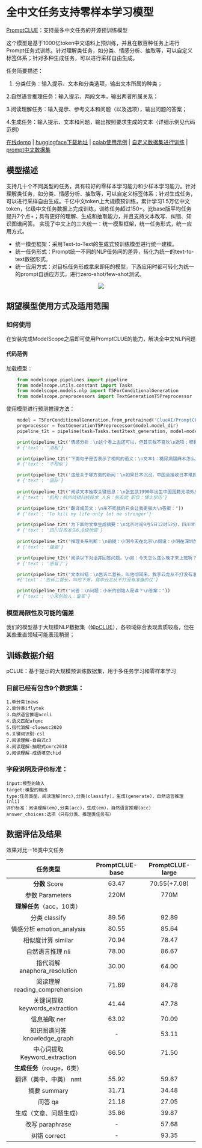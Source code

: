 
# 全中文任务支持零样本学习模型

<a href='https://github.com/clue-ai/PromptCLUE'>PromptCLUE</a>：支持最多中文任务的开源预训练模型

这个模型是基于1000亿token中文语料上预训练，并且在数百种任务上进行Prompt任务式训练。针对理解类任务，如分类、情感分析、抽取等，可以自定义标签体系；针对多种生成任务，可以进行采样自由生成。 

任务简要描述：

  1. 分类任务：输入提示、文本和分类选项，输出文本所属的种类；

  2.自然语言推理任务：输入提示、两段文本，输出两者所属关系；

  3.阅读理解任务：输入提示、参考文本和问题（以及选项），输出问题的答案；

  4.生成任务：输入提示、文本和问题，输出按照要求生成的文本（详细示例见代码范例）

<a href='https://www.cluebenchmarks.com/clueai.html' targe='_blank'>在线demo</a> | <a href='https://huggingface.co/ClueAI/PromptCLUE' targe='_blank'>huggingface下载地址</a> |   <a href='https://colab.research.google.com/drive/1noyBA_JrYO6Lk6cwxsNZ_jdJ-Jtaf82G?usp=sharing#scrollTo=Nk2tSi3vnSN0' targe='_blank'>colab使用示例</a> |  <a href='https://colab.research.google.com/drive/1QIQDWAACkV7-iRrkrk18XrRjEekMhOtv?usp=sharing' targe='_blank'>自定义数据集进行训练</a> |  <a href='https://github.com/CLUEbenchmark/pCLUE' targe='_blank'>prompt中文数据集</a>

## 模型描述

支持几十个不同类型的任务，具有较好的零样本学习能力和少样本学习能力。针对理解类任务，如分类、情感分析、抽取等，可以自定义标签体系；针对生成任务，可以进行采样自由生成。千亿中文token上大规模预训练，累计学习1.5万亿中文token，亿级中文任务数据上完成训练，训练任务超过150+。比base版平均任务提升7个点+；具有更好的理解、生成和抽取能力，并且支持文本改写、纠错、知识图谱问答。
实现了中文上的三大统一：统一模型框架，统一任务形式，统一应用方式。
- 统一模型框架：采用Text-to-Text的生成式预训练模型进行统一建模。
- 统一任务形式：Prompt统一不同的NLP任务间的差异，转化为统一的text-to-text数据形式。
- 统一应用方式：对目标任务形成拿来即用的模型，下游应用时都可转化为统一的prompt自适应方式，进行zero-shot/few-shot测试。

<div align=center><img src="./prompt.png"/></div>

## 期望模型使用方式及适用范围

### 如何使用

在安装完成ModelScope之后即可使用PromptCLUE的能力，解决全中文NLP问题


#### 代码范例

加载模型：
```python
    from modelscope.pipelines import pipeline
    from modelscope.utils.constant import Tasks
    from modelscope.models.nlp import T5ForConditionalGeneration
    from modelscope.preprocessors import TextGenerationT5Preprocessor
```
使用模型进行预测推理方法：
```python
    model = T5ForConditionalGeneration.from_pretrained('ClueAI/PromptCLUE', revision='v0.1')
    preprocessor = TextGenerationT5Preprocessor(model.model_dir)
    pipeline_t2t = pipeline(task=Tasks.text2text_generation, model=model, preprocessor=preprocessor)

    print(pipeline_t2t('情感分析：\n这个看上去还可以，但其实我不喜欢\n选项：积极，消极'))
    # {'text': '消极'}

    print(pipeline_t2t("下面句子是否表示了相同的语义：\n文本1：糖尿病腿麻木怎么办？\n文本2：糖尿病怎样控制生活方式\n选项：相似，不相似\n答案："))
    # {'text': '不相似'}

    print(pipeline_t2t('这是关于哪方面的新闻：\n如果日本沉没，中国会接收日本难民吗？\n选项：故事,文化,娱乐,体育,财经,房产,汽车,教育,科技,军事,旅游,国际,股票,农业,游戏'))
    # {'text': '国际'}
    
    print(pipeline_t2t("阅读文本抽取关键信息：\n张玄武1990年出生中国国籍无境外居留权博士学历现任杭州线锁科技技术总监。\n问题：机构，人名，职位，籍贯，专业，国籍，学历，种族\n答案："))
    # {'text': '机构：杭州线锁科技技术_人名：张玄武_职位：博士学历'}

    print(pipeline_t2t("翻译成英文：\n杀不死我的只会让我更强大\n答案："))
    # {'text': 'To kill my life only let me stronger'}

    print(pipeline_t2t('为下面的文章生成摘要：\n北京时间9月5日12时52分，四川甘孜藏族自治州泸定县发生6.8级地震。地震发生后，领导高度重视并作出重要指示，要求把抢救生命作为首要任务，全力救援受灾群众，最大限度减少人员伤亡'))
    # {'text': '四川甘孜发生6.8级地震'}
    
    print(pipeline_t2t("推理关系判断：\n前提：小明今天在北京\n假设：小明在深圳旅游\n选项：矛盾，蕴含，中立\n答案："))
    # {'text': '蕴涵'}

    print(pipeline_t2t('阅读以下对话并回答问题。\n男：今天怎么这么晚才来上班啊？女：昨天工作到很晚，而且我还感冒了。男：那你回去休息吧，我帮你请假。女：谢谢你。\n问题：女的怎么样？\n选项：正在工作，感冒了，在打电话，要出差。'))
    # {'text': '感冒了'}

    print(pipeline_t2t("文本纠错：\n告诉二营长，叫他彻回来，我李云龙从不打没有准备的杖\n答案："))
    #{'text'：'告诉二营长，叫他下来，我李云龙从不打没有准备的仗'}

    print(pipeline_t2t("问答：\n问题：小米的创始人是谁？\n答案："))
    # {'text': '小米创始人：雷军'}
```


### 模型局限性及可能的偏差

我们的模型基于大规模NLP数据集（如<a href='https://github.com/CLUEbenchmark/pCLUE'>pCLUE</a>），各领域综合表现素质较高，但在某些垂直领域可能表现稍弱；

## 训练数据介绍

pCLUE：基于提示的大规模预训练数据集，用于多任务学习和零样本学习

### 目前已经有包含9个数据集：

    1.单分类tnews 
    2.单分类iflytek 
    3.自然语言推理ocnli 
    4.语义匹配afqmc 
    5.指代消解-cluewsc2020 
    6.关键词识别-csl 
    7.阅读理解-自由式c3 
    8.阅读理解-抽取式cmrc2018 
    9.阅读理解-成语填空chid 
    
### 字段说明及评价标准：
    input:模型的输入
    target:模型的输出
    type:任务类型，阅读理解(mrc),分类(classify)，生成(generate)，自然语言推理(nli)
    评价标准：阅读理解(em),分类(acc)，生成(em)，自然语言推理(acc)
    answer_choices:选项（只有分类、推理类任务有）

## 数据评估及结果

效果对比--16类中文任务

|  任务类型  | PromptCLUE-base  | PromptCLUE-large    | 
| :----:| :----: | :----: | 
|  **分数** Score  | 63.47  | 70.55(+7.08)   | 
|   参数 Parameters  | 220M |  770M   |  
| **理解任务**（acc，10类） |  | | 
| 分类 classify | 89.56 | 92.89| 
| 情感分析 emotion_analysis | 80.55 | 85.64 | 
| 相似度计算 similar | 70.94 | 78.47 | 
| 自然语言推理 nli | 78.00 | 86.67 | 
| 指代消解 anaphora_resolution | 30.00 | 64.00| 
| 阅读理解 reading_comprehension | 71.69 | 84.78 | 
| 关键词提取 keywords_extraction | 41.44 | 47.78 | 
| 信息抽取 ner | 63.02 | 70.09 | 
| 知识图谱问答 knowledge_graph  | - | 53.11 |
| 中心词提取 Keyword_extraction | 66.50 |71.50 |  
| **生成任务**（rouge，6类） |  |   | 
| 翻译（英中、中英） nmt | 55.92 | 59.67 | 
| 摘要 summary | 31.71 | 34.48| 
| 问答 qa | 21.18 | 27.05 | 
| 生成（文章、问题生成） | 35.86 | 39.87 | 
| 改写 paraphrase | - | 57.68  | 
| 纠错 correct | - | 93.35  | 


